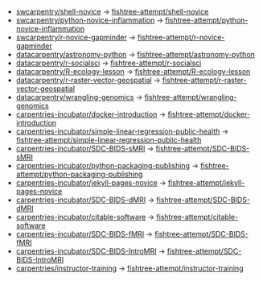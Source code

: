- [swcarpentry/shell-novice](https://github.com/swcarpentry/shell-novice) -> [fishtree-attempt/shell-novice](https://github.com/fishtree-attempt/shell-novice)
- [swcarpentry/python-novice-inflammation](https://github.com/swcarpentry/python-novice-inflammation) -> [fishtree-attempt/python-novice-inflammation](https://github.com/fishtree-attempt/python-novice-inflammation)
- [swcarpentry/r-novice-gapminder](https://github.com/swcarpentry/r-novice-gapminder) -> [fishtree-attempt/r-novice-gapminder](https://github.com/fishtree-attempt/r-novice-gapminder)
- [datacarpentry/astronomy-python](https://github.com/datacarpentry/astronomy-python) -> [fishtree-attempt/astronomy-python](https://github.com/fishtree-attempt/astronomy-python)
- [datacarpentry/r-socialsci](https://github.com/datacarpentry/r-socialsci) -> [fishtree-attempt/r-socialsci](https://github.com/fishtree-attempt/r-socialsci)
- [datacarpentry/R-ecology-lesson](https://github.com/datacarpentry/R-ecology-lesson) -> [fishtree-attempt/R-ecology-lesson](https://github.com/fishtree-attempt/R-ecology-lesson)
- [datacarpentry/r-raster-vector-geospatial](https://github.com/datacarpentry/r-raster-vector-geospatial) -> [fishtree-attempt/r-raster-vector-geospatial](https://github.com/fishtree-attempt/r-raster-vector-geospatial)
- [datacarpentry/wrangling-genomics](https://github.com/datacarpentry/wrangling-genomics) -> [fishtree-attempt/wrangling-genomics](https://github.com/fishtree-attempt/wrangling-genomics)
- [carpentries-incubator/docker-introduction](https://github.com/carpentries-incubator/docker-introduction) -> [fishtree-attempt/docker-introduction](https://github.com/fishtree-attempt/docker-introduction)
- [carpentries-incubator/simple-linear-regression-public-health](https://github.com/carpentries-incubator/simple-linear-regression-public-health) -> [fishtree-attempt/simple-linear-regression-public-health](https://github.com/fishtree-attempt/simple-linear-regression-public-health)
- [carpentries-incubator/SDC-BIDS-sMRI](https://github.com/carpentries-incubator/SDC-BIDS-sMRI) -> [fishtree-attempt/SDC-BIDS-sMRI](https://github.com/fishtree-attempt/SDC-BIDS-sMRI)
- [carpentries-incubator/python-packaging-publishing](https://github.com/carpentries-incubator/python-packaging-publishing) -> [fishtree-attempt/python-packaging-publishing](https://github.com/fishtree-attempt/python-packaging-publishing)
- [carpentries-incubator/jekyll-pages-novice](https://github.com/carpentries-incubator/jekyll-pages-novice) -> [fishtree-attempt/jekyll-pages-novice](https://github.com/fishtree-attempt/jekyll-pages-novice)
- [carpentries-incubator/SDC-BIDS-dMRI](https://github.com/carpentries-incubator/SDC-BIDS-dMRI) -> [fishtree-attempt/SDC-BIDS-dMRI](https://github.com/fishtree-attempt/SDC-BIDS-dMRI)
- [carpentries-incubator/citable-software](https://github.com/carpentries-incubator/citable-software) -> [fishtree-attempt/citable-software](https://github.com/fishtree-attempt/citable-software)
- [carpentries-incubator/SDC-BIDS-fMRI](https://github.com/carpentries-incubator/SDC-BIDS-fMRI) -> [fishtree-attempt/SDC-BIDS-fMRI](https://github.com/fishtree-attempt/SDC-BIDS-fMRI)
- [carpentries-incubator/SDC-BIDS-IntroMRI](https://github.com/carpentries-incubator/SDC-BIDS-IntroMRI) -> [fishtree-attempt/SDC-BIDS-IntroMRI](https://github.com/fishtree-attempt/SDC-BIDS-IntroMRI)
- [carpentries/instructor-training](https://github.com/carpentries/instructor-training) -> [fishtree-attempt/instructor-training](https://github.com/fishtree-attempt/instructor-training)
